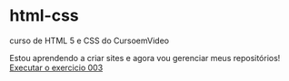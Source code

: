# html-css
 curso de HTML 5 e CSS do CursoemVideo

 Estou aprendendo a criar sites e agora vou gerenciar meus repositórios!
<a href="https://pedrohenriquesouzalima.github.io/html-css/exercicios/ex009.html"> Executar o exercicio 003